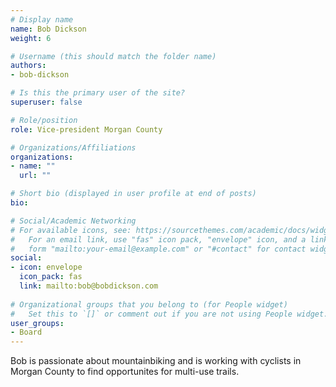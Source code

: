 ```yaml
---
# Display name
name: Bob Dickson
weight: 6

# Username (this should match the folder name)
authors:
- bob-dickson

# Is this the primary user of the site?
superuser: false

# Role/position
role: Vice-president Morgan County

# Organizations/Affiliations
organizations:
- name: ""
  url: ""

# Short bio (displayed in user profile at end of posts)
bio:

# Social/Academic Networking
# For available icons, see: https://sourcethemes.com/academic/docs/widgets/#icons
#   For an email link, use "fas" icon pack, "envelope" icon, and a link in the
#   form "mailto:your-email@example.com" or "#contact" for contact widget.
social:
- icon: envelope
  icon_pack: fas
  link: mailto:bob@bobdickson.com
  
# Organizational groups that you belong to (for People widget)
#   Set this to `[]` or comment out if you are not using People widget.  
user_groups:
- Board
---
```


Bob is passionate about mountainbiking and is working with cyclists in Morgan County to find opportunites for multi-use trails.
